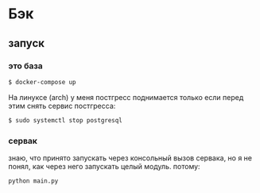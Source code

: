 # Бэк

## запуск

### это база

```sh
$ docker-compose up
```

На линуксе (arch) у меня постгресс поднимается только если перед этим снять сервис постгресса:

```bash
$ sudo systemctl stop postgresql
```

### сервак

знаю, что принято запускать через консольный вызов сервака, но я не понял, как через него запускать целый модуль.
потому:

```bash
python main.py
```
